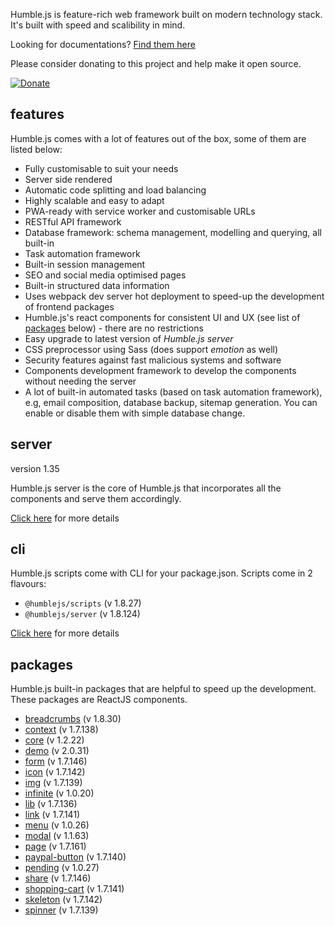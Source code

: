 Humble.js is feature-rich web framework built on modern technology stack. It's built with speed and scalibility in mind.

Looking for documentations? [Find them here](/docs)

Please consider donating to this project and help make it open source.

[![Donate](https://gdl.muflihun.com/donate.png?v2)](https://www.paypal.me/zuhd/100)

## features

Humble.js comes with a lot of features out of the box, some of them are listed below:

* Fully customisable to suit your needs
* Server side rendered
* Automatic code splitting and load balancing
* Highly scalable and easy to adapt
* PWA-ready with service worker and customisable URLs
* RESTful API framework
* Database framework: schema management, modelling and querying, all built-in
* Task automation framework
* Built-in session management
* SEO and social media optimised pages
* Built-in structured data information
* Uses webpack dev server hot deployment to speed-up the development of frontend packages
* Humble.js's react components for consistent UI and UX (see list of [packages](/#packages) below) - there are no restrictions
* Easy upgrade to latest version of _Humble.js server_
* CSS preprocessor using Sass (does support _emotion_ as well)
* Security features against fast malicious systems and software
* Components development framework to develop the components without needing the server
* A lot of built-in automated tasks (based on task automation framework), e.g, email composition, database backup, sitemap generation. You can enable or disable them with simple database change.

## server

version 1.35

Humble.js server is the core of Humble.js that incorporates all the components and serve them accordingly.

[Click here](/server) for more details

## cli

Humble.js scripts come with CLI for your package.json. Scripts come in 2 flavours:

* `@humblejs/scripts` (v 1.8.27)
* `@humblejs/server` (v 1.8.124)

[Click here](/cli) for more details

## packages

Humble.js built-in packages that are helpful to speed up the development. These packages are ReactJS components.


 * [breadcrumbs](/pkg/breadcrumbs) (v 1.8.30)
 * [context](/pkg/context) (v 1.7.138)
 * [core](/pkg/core) (v 1.2.22)
 * [demo](/pkg/demo) (v 2.0.31)
 * [form](/pkg/form) (v 1.7.146)
 * [icon](/pkg/icon) (v 1.7.142)
 * [img](/pkg/img) (v 1.7.139)
 * [infinite](/pkg/infinite) (v 1.0.20)
 * [lib](/pkg/lib) (v 1.7.136)
 * [link](/pkg/link) (v 1.7.141)
 * [menu](/pkg/menu) (v 1.0.26)
 * [modal](/pkg/modal) (v 1.1.63)
 * [page](/pkg/page) (v 1.7.161)
 * [paypal-button](/pkg/paypal-button) (v 1.7.140)
 * [pending](/pkg/pending) (v 1.0.27)
 * [share](/pkg/share) (v 1.7.146)
 * [shopping-cart](/pkg/shopping-cart) (v 1.7.141)
 * [skeleton](/pkg/skeleton) (v 1.7.142)
 * [spinner](/pkg/spinner) (v 1.7.139)
